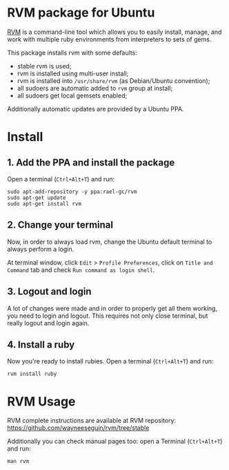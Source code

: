 RVM package for Ubuntu
===

[RVM](http://rvm.io/) is a command-line tool which allows you to easily install, manage, and work with multiple ruby environments from interpreters to sets of gems.

This package installs rvm with some defaults:
- stable rvm is used;
- rvm is installed using multi-user install;
- rvm is installed into `/usr/share/rvm` (as Debian/Ubuntu convention);
- all sudoers are automatic added to `rvm` group at install;
- all sudoers get local gemsets enabled;

Additionally automatic updates are provided by a Ubuntu PPA.

# Install

## 1. Add the PPA and install the package

Open a terminal (`Ctrl+Alt+T`) and run:

```term
sudo apt-add-repository -y ppa:rael-gc/rvm
sudo apt-get update
sudo apt-get install rvm
```

## 2. Change your terminal

Now, in order to always load rvm, change the Ubuntu default terminal to always perform a login.

At terminal window, click `Edit` > `Profile Preferences`, click on `Title and Command` tab and check `Run command as login shell`.

## 3. Logout and login

A lot of changes were made and in order to properly get all them working, you need to login and logout. This requires not only close terminal, but really logout and login again.

## 4. Install a ruby

Now you're ready to install rubies. Open a terminal (`Ctrl+Alt+T`) and run:

```term
rvm install ruby
```
# RVM Usage

RVM complete instructions are available at RVM repository: https://github.com/wayneeseguin/rvm/tree/stable

Additionally you can check manual pages too: open a Terminal (`Ctrl+Alt+T`) and run:

```term
man rvm
```
